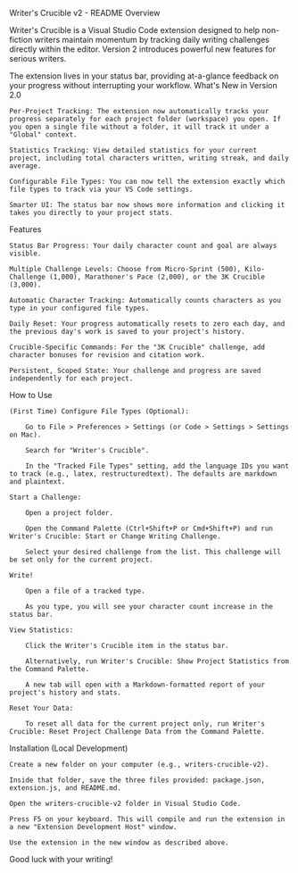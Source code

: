Writer's Crucible v2 - README
Overview

Writer's Crucible is a Visual Studio Code extension designed to help non-fiction writers maintain momentum by tracking daily writing challenges directly within the editor. Version 2 introduces powerful new features for serious writers.

The extension lives in your status bar, providing at-a-glance feedback on your progress without interrupting your workflow.
What's New in Version 2.0

    Per-Project Tracking: The extension now automatically tracks your progress separately for each project folder (workspace) you open. If you open a single file without a folder, it will track it under a "Global" context.

    Statistics Tracking: View detailed statistics for your current project, including total characters written, writing streak, and daily average.

    Configurable File Types: You can now tell the extension exactly which file types to track via your VS Code settings.

    Smarter UI: The status bar now shows more information and clicking it takes you directly to your project stats.

Features

    Status Bar Progress: Your daily character count and goal are always visible.

    Multiple Challenge Levels: Choose from Micro-Sprint (500), Kilo-Challenge (1,000), Marathoner's Pace (2,000), or the 3K Crucible (3,000).

    Automatic Character Tracking: Automatically counts characters as you type in your configured file types.

    Daily Reset: Your progress automatically resets to zero each day, and the previous day's work is saved to your project's history.

    Crucible-Specific Commands: For the "3K Crucible" challenge, add character bonuses for revision and citation work.

    Persistent, Scoped State: Your challenge and progress are saved independently for each project.

How to Use

    (First Time) Configure File Types (Optional):

        Go to File > Preferences > Settings (or Code > Settings > Settings on Mac).

        Search for "Writer's Crucible".

        In the "Tracked File Types" setting, add the language IDs you want to track (e.g., latex, restructuredtext). The defaults are markdown and plaintext.

    Start a Challenge:

        Open a project folder.

        Open the Command Palette (Ctrl+Shift+P or Cmd+Shift+P) and run Writer's Crucible: Start or Change Writing Challenge.

        Select your desired challenge from the list. This challenge will be set only for the current project.

    Write!

        Open a file of a tracked type.

        As you type, you will see your character count increase in the status bar.

    View Statistics:

        Click the Writer's Crucible item in the status bar.

        Alternatively, run Writer's Crucible: Show Project Statistics from the Command Palette.

        A new tab will open with a Markdown-formatted report of your project's history and stats.

    Reset Your Data:

        To reset all data for the current project only, run Writer's Crucible: Reset Project Challenge Data from the Command Palette.

Installation (Local Development)

    Create a new folder on your computer (e.g., writers-crucible-v2).

    Inside that folder, save the three files provided: package.json, extension.js, and README.md.

    Open the writers-crucible-v2 folder in Visual Studio Code.

    Press F5 on your keyboard. This will compile and run the extension in a new "Extension Development Host" window.

    Use the extension in the new window as described above.

Good luck with your writing!
